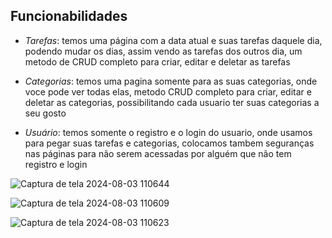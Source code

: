 ## Funcionabilidades 
- *Tarefas*: temos uma página com a data atual e suas tarefas daquele dia, podendo mudar os dias, assim vendo as tarefas dos outros dia, um metodo de CRUD completo para criar, editar e deletar as tarefas
  
- *Categorias*: temos uma pagina somente para as suas categorias, onde voce pode ver todas elas, metodo CRUD completo para criar, editar e deletar as categorias, possibilitando cada usuario ter suas categorias a seu gosto

- *Usuário*: temos somente o registro e o login do usuario, onde usamos para pegar suas tarefas e categorias, colocamos tambem seguranças nas páginas para não serem acessadas por alguém que não tem registro e login

![Captura de tela 2024-08-03 110644](https://github.com/user-attachments/assets/1e8edb57-ff98-4763-bdf8-1208c59c8444)

![Captura de tela 2024-08-03 110609](https://github.com/user-attachments/assets/57ad7298-5d7c-4833-9954-b807b094ea78)

![Captura de tela 2024-08-03 110623](https://github.com/user-attachments/assets/6bd250e5-99bb-448e-9b8a-a2beaf70ab38)